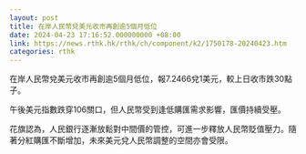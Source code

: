 ```yaml
---
layout: post
title: 在岸人民幣兌美元收市再創逾5個月低位
date: 2024-04-23 17:16:52.000000000 +08:00
link: https://news.rthk.hk/rthk/ch/component/k2/1750178-20240423.htm
categories: rthk
---
```


在岸人民幣兌美元收市再創逾5個月低位，報7.2466兌1美元，較上日收市跌30點子。

午後美元指數跌穿106關口，但人民幣受到逢低購匯需求影響，匯價持續受壓。

花旗認為，人民銀行逐漸放鬆對中間價的管控，可進一步釋放人民幣貶值壓力。隨著分紅購匯不斷增加，未來美元兌人民幣調整的空間亦會受限。
